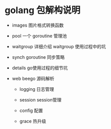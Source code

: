 # golang 包解构说明

- images 图片格式转换函数

- pool 一个 goroutine 管理池

- waitgroup 详细介绍 waitgroup 使用过程中的坑

- synch goroutine 同步策略

- details go使用过程的细节坑

- web beego 源码解析
  
  - logging 日志管理
  
  - session session管理
  
  - config 配置
  
  - grace 热升级
